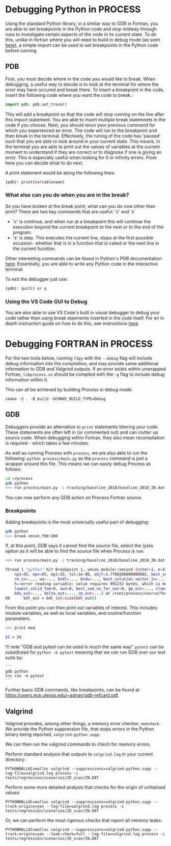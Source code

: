 # Debugging Python in PROCESS

Using the standard Python library, in a similar way to GDB in Fortran, you are able to set breakpoints in the Python code and stop midway through runs to investigate certain aspects of the code in its current state. To do this, unlike in fortran where you will need to build in debug mode (as seen [here](#gdb)), a simple import can be used to set breakpoints in the Python code before running.

## PDB
First, you must decide where in the code you would like to break. When debugging, a useful way to decide is to look at the terminal for where the error may have occured and break there. To insert a breakpoint in the code, insert the following code where you want the code to break.:

```python
import pdb; pdb.set_trace()
```

This will add a breakpoint so that the code will stop running on the line after this import statement. You are able to insert multiple break statemnets in the code if you choose. Next, you should rerun your previous command for which you experienced an error. The code will run to the breakpoint and then break in the terminal. Effectively, the runing of the code has 'paused' such that you are able to look around in your current state. This means, in the terminal you are able to print out the values of variables at the current moment to understand if they are correct or to diagnose if one is giving an error. This is especially useful when looking for 0 or infinity errors. From here you can decide what to do next.

A print statement would be along the following lines:

```bash
(pdb): print(variablename)
```

### What else can you do when you are in the break?
So you have broken at the break point, what can you do now other than print? There are two key commands that are useful: 'c' and 's' 
- 'c' is continue, and when run at a breakpoint this will continue the execution beyond the current breakpoint to the next or to the end of the program.
- 's' is step. This executes the current line, stops at the first possible occasion- whether that is in a function that is called or the next line in the current fucntion.

Other interesting commands can be found in Python's PDB documentation [here](https://docs.python.org/3/library/pdb.html). Essentially, you are able to write any Python code in the interactive terminal.

To exit the debugger just use:

```bash
(pdb): quit() or q
```

### Using the VS Code GUI to Debug
You are also able to use VS Code's built in visual debugger to debug your code rather than using break staements inserted in the code itself. For an in depth instruction guide on how to do this, see instructions [here](https://code.visualstudio.com/docs/editor/debugging).

# Debugging FORTRAN in PROCESS

For the two tools below, running `f2py` with the `--debug` flag will include debug information into the compilation, and may provide some additional information to GDB and Valgrind outputs. If an error exists within unwrapped Fortran, `libprocess.so` should be compiled with the `-g` flag to include debug information within it.

This can all be achieved by building Process in debug mode:

```
cmake -S . -B build -DCMAKE_BUILD_TYPE=Debug
```

## GDB
Debuggers provide an alternative to `print` statements littering your code. These statements are often left in (or commented out) and can clutter up source code. When debugging within Fortran, they also mean recompilation is required - which takes a few minutes.

As well as running Process with `process`, we are also able to run the following: `python process/main.py` as the `process` command is just a wrapper around this file. This means we can easily debug Process as follows:

```bash
cd ~/process
gdb python
>>> run process/main.py -i tracking/baseline_2018/baseline_2018_IN.dat
```

You can now perform any GDB action on Process Fortran source.

### Breakpoints

Adding breakpoints is the most universally useful part of debugging:

```bash
gdb python
>>> break vmcon.f90:200
```

If, at this point, GDB says it cannot find the source file, select the (y)es option as it will be able to find the source file when Process is run.

```bash
>>> run process/main.py -i tracking/baseline_2018/baseline_2018_IN.dat

Thread 1 "python" hit Breakpoint 1, vmcon_module::vmcon4 (niter=1, n=41, m=24, mpnppn=<optimized out>, mpnpp1=67, meq=24, lcnorm=176, lb=176, ldel=1232, lh=352, lwa=352, liwa=1143, npp=84, nsix=252,
    np1=42, mpn=65, mp1=25, tol=1e-08, objf=1.7780200000000002, best_sum_so_far_in=999, iwa_in=..., ilower=..., iupper=..., fgrd=..., conf=..., bdl_in=..., bdu_in=..., x=..., delta_in=..., gm_in=...,
    cm_in=..., wa=..., bndl=..., bndu=..., best_solution_vector_in=..., cnorm_in=..., b_in=<error reading variable: value requires 247808 bytes, which is more than max-value-size>,
    h=<error reading variable: value requires 991232 bytes, which is more than max-value-size>, info_in=0, mact_in=0, exit_code=0, info_out=0, mact_out=0, iwa_out=..., spgdel=0, sum=0,
    lowest_valid_fom=0, aux=0, best_sum_so_far_out=0, gm_out=..., vlam=..., glag=..., glaga=..., xa=..., vmu=..., delta_var=..., best_solution_vector_out=..., cnorm_out=..., b_out=..., bdl_out=...,
    bdu_out=..., delta_out=..., cm_out=...) at /root/process/source/fortran/vmcon.f90:60
60	    bdl_out = bdl_in(:size(bdl_out))
```

From this point you can then print out variables of interest. This includes module variables, as well as local variables, and routine/function parameters.

```bash
>>> print meq

$1 = 24
```

!!! note "GDB and pytest can be used in much the same way"
    `pytest` can be substituted for `python -m pytest` meaning that we can run GDB over our test suite by:

    ```
    gdb python
    >>> run -m pytest
    ```
    
Further basic GDB commands, like breakpoints, can be found at https://users.ece.utexas.edu/~adnan/gdb-refcard.pdf.


## Valgrind
Valgrind provides, among other things, a memory error checker, `memcheck`. We provide the Python suppression file, that stops errors in the Python binary being reported, `valgrind-python.supp`.

We can then run the valgrind commands to chech for memory errors.

Perform standard analysis that outputs to `valgrind.log` in your current directory:
```
PYTHONMALLOC=malloc valgrind --suppressions=valgrind-python.supp --log-file=valgrind.log process -i tests/regression/scenarios/2D_scan/IN.DAT
```

Perform some more detailed analysis that checks for the origin of unitialised values:
```
PYTHONMALLOC=malloc valgrind --suppressions=valgrind-python.supp --track-origins=yes --log-file=valgrind.log process -i tests/regression/scenarios/2D_scan/IN.DAT
```

Or, we can perform the most rigerous checks that report all memory leaks:
```
PYTHONMALLOC=malloc valgrind --suppressions=valgrind-python.supp --track-origins=yes --leak-check=full --log-file=valgrind.log process -i tests/regression/scenarios/2D_scan/IN.DAT
```